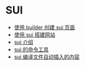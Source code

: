 # SUI

<!-- links begin -->

- [使用 builder 创建 sui 页面](使用builder创建sui页面.md)
- [使用 sui 搭建网站](使用sui搭建网站.md)
- [sui 介绍](sui介绍.md)
- [sui 的命令工具](sui的命令工具.md)
- [sui 编译文件自动插入的内容](sui编译文件自动插入的内容.md)
<!-- links end -->
